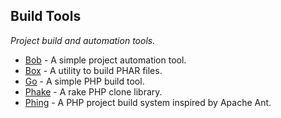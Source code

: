 ## Build Tools
*Project build and automation tools.*
* [Bob](https://github.com/CHH/bob) - A simple project automation tool.
* [Box](https://github.com/kherge/Box) - A utility to build PHAR files.
* [Go](https://github.com/herrera-io/php-go) - A simple PHP build tool.
* [Phake](https://github.com/jaz303/phake) - A rake PHP clone library.
* [Phing](http://www.phing.info/) - A PHP project build system inspired by Apache Ant.
